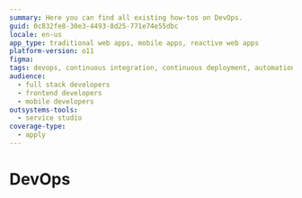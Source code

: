```yaml
---
summary: Here you can find all existing how-tos on DevOps.
guid: 0c832fe8-30e3-4493-8d25-771e74e55dbc
locale: en-us
app_type: traditional web apps, mobile apps, reactive web apps
platform-version: o11
figma:
tags: devops, continuous integration, continuous deployment, automation, infrastructure as code
audience:
  - full stack developers
  - frontend developers
  - mobile developers
outsystems-tools:
  - service studio
coverage-type:
  - apply
---
```


# DevOps

